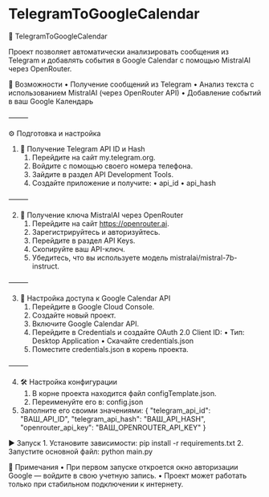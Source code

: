 # TelegramToGoogleCalendar

📅 TelegramToGoogleCalendar

Проект позволяет автоматически анализировать сообщения из Telegram и добавлять события в Google Calendar с помощью MistralAI через OpenRouter.

🚀 Возможности
	•	Получение сообщений из Telegram
	•	Анализ текста с использованием MistralAI (через OpenRouter API)
	•	Добавление событий в ваш Google Календарь

⸻

⚙️ Подготовка и настройка

1. 🔑 Получение Telegram API ID и Hash
	1.	Перейдите на сайт my.telegram.org.
	2.	Войдите с помощью своего номера телефона.
	3.	Зайдите в раздел API Development Tools.
	4.	Создайте приложение и получите:
	•	api_id
	•	api_hash

⸻

2. 🧠 Получение ключа MistralAI через OpenRouter
	1.	Перейдите на сайт https://openrouter.ai.
	2.	Зарегистрируйтесь и авторизуйтесь.
	3.	Перейдите в раздел API Keys.
	4.	Скопируйте ваш API-ключ.
	5.	Убедитесь, что вы используете модель mistralai/mistral-7b-instruct.

⸻

3. 📅 Настройка доступа к Google Calendar API
	1.	Перейдите в Google Cloud Console.
	2.	Создайте новый проект.
	3.	Включите Google Calendar API.
	4.	Перейдите в Credentials и создайте OAuth 2.0 Client ID:
	•	Тип: Desktop Application
	•	Скачайте credentials.json
	5.	Поместите credentials.json в корень проекта.

⸻

4. 🛠 Настройка конфигурации
	1.	В корне проекта находится файл configTemplate.json.
	2.	Переименуйте его в:
      config.json
 3.	Заполните его своими значениями:
  {
    "telegram_api_id": "ВАШ_API_ID",
    "telegram_api_hash": "ВАШ_API_HASH",
    "openrouter_api_key": "ВАШ_OPENROUTER_API_KEY"
  }

▶️ Запуск
	1.	Установите зависимости:
      pip install -r requirements.txt
  2.	Запустите основной файл:
      python main.py

📝 Примечания
	•	При первом запуске откроется окно авторизации Google — войдите в свою учетную запись.
	•	Проект может работать только при стабильном подключении к интернету.






